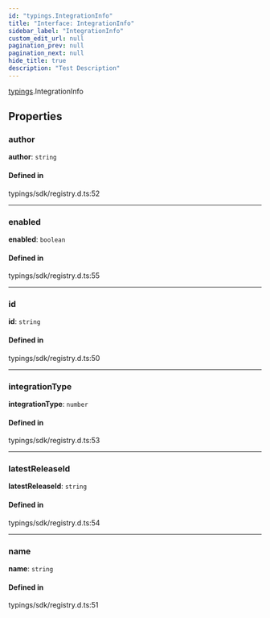 ```yaml
---
id: "typings.IntegrationInfo"
title: "Interface: IntegrationInfo"
sidebar_label: "IntegrationInfo"
custom_edit_url: null
pagination_prev: null
pagination_next: null
hide_title: true
description: "Test Description"
---
```


[typings](../namespaces/typings.md).IntegrationInfo

## Properties

### author

 **author**: `string`

#### Defined in

typings/sdk/registry.d.ts:52

___

### enabled

 **enabled**: `boolean`

#### Defined in

typings/sdk/registry.d.ts:55

___

### id

 **id**: `string`

#### Defined in

typings/sdk/registry.d.ts:50

___

### integrationType

 **integrationType**: `number`

#### Defined in

typings/sdk/registry.d.ts:53

___

### latestReleaseId

 **latestReleaseId**: `string`

#### Defined in

typings/sdk/registry.d.ts:54

___

### name

 **name**: `string`

#### Defined in

typings/sdk/registry.d.ts:51
